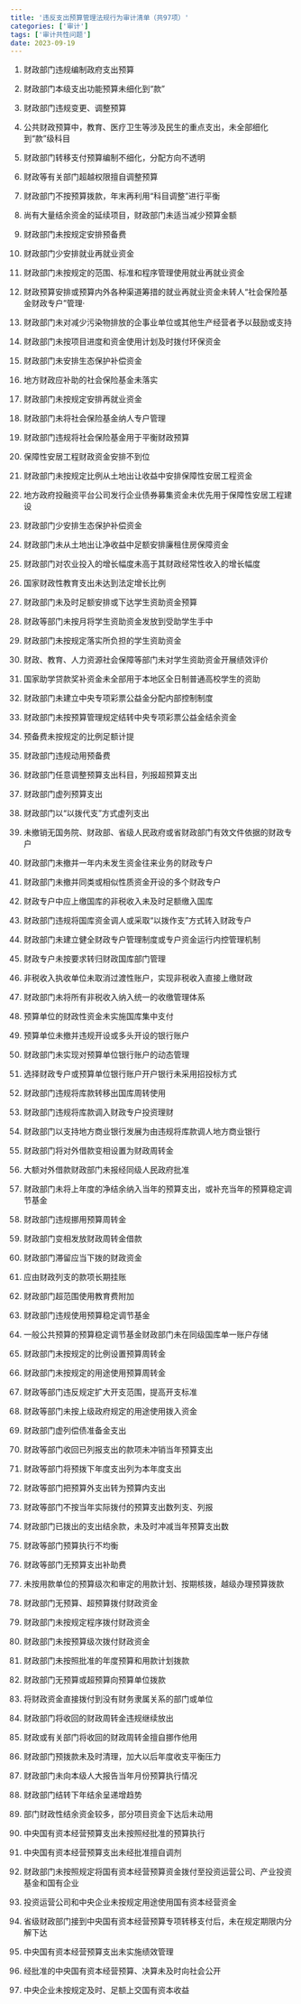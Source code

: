 ```yaml
---
title: '违反支出预算管理法规行为审计清单（共97项）'
categories: ['审计']
tags: ['审计共性问题']
date: 2023-09-19
---
```

1. 财政部门违规编制政府支出预算

2. 财政部门本级支出功能预算未细化到“款”

3. 财政部门违规变更、调整预算

4. 公共财政预算中，教育、医疗卫生等涉及民生的重点支出，未全部细化到“款”级科目

5. 财政部门转移支付预算编制不细化，分配方向不透明

6. 财政等有关部门超越权限擅自调整预算

7. 财政部门不按预算拨款，年末再利用“科目调整”进行平衡

8. 尚有大量结余资金的延续项目，财政部门未适当减少预算金额

9. 财政部门未按规定安排预备费

10. 财政部门少安排就业再就业资金

11. 财政部门未按规定的范围、标准和程序管理使用就业再就业资金

12. 财政预算安排或预算内外各种渠道筹措的就业再就业资金未转人“社会保险基金财政专户”管理·

13. 财政部门未对减少污染物排放的企事业单位或其他生产经营者予以鼓励或支持

14. 财政部门未按项目进度和资金使用计划及时拨付环保资金

15. 财政部门未安排生态保护补偿资金

16. 地方财政应补助的社会保险基金未落实

17. 财政部门未按规定安排再就业资金

18. 财政部门未将社会保险基金纳人专户管理

19. 财政部门违规将社会保险基金用于平衡财政预算

20. 保障性安居工程财政资金安排不到位

21. 财政部门未按规定比例从土地出让收益中安排保障性安居工程资金

22. 地方政府投融资平台公司发行企业债券募集资金未优先用于保障性安居工程建设

23. 财政部门少安排生态保护补偿资金

24. 财政部门未从土地出让净收益中足额安排廉租住房保障资金

25. 财政部门对农业投入的增长幅度未高于其财政经常性收入的增长幅度

26. 国家财政性教育支出未达到法定增长比例

27. 财政部门未及时足额安排或下达学生资助资金预算

28. 财政等部门未按月将学生资助资金发放到受助学生手中

29. 财政部门未按规定落实所负担的学生资助资金

30. 财政、教育、人力资源社会保障等部门未对学生资助资金开展绩效评价

31. 国家助学贷款奖补资金未全部用于本地区全日制普通高校学生的资助

32. 财政部门未建立中央专项彩票公益金分配内部控制制度

33. 财政部门未按预算管理规定结转中央专项彩票公益金结余资金

34. 预备费未按规定的比例足额计提

35. 财政部门违规动用预备费

36. 财政部门任意调整预算支出科目，列报超预算支出

37. 财政部门虚列预算支出

38. 财政部门以“以拨代支”方式虚列支出

39. 未撤销无国务院、财政部、省级人民政府或省财政部门有效文件依据的财政专户

40. 财政部门未撤并一年内未发生资金往来业务的财政专户

41. 财政部门未撤并同类或相似性质资金开设的多个财政专户

42. 财政专户中应上缴国库的非税收入未及时足额缴入国库

43. 财政部门违规将国库资金调人或采取“以拨作支”方式转入财政专户

44. 财政部门未建立健全财政专户管理制度或专户资金运行内控管理机制

45. 财政专户未按要求转归财政国库部门管理

46. 非税收入执收单位未取消过渡性账户，实现非税收入直接上缴财政

47. 财政部门未将所有非税收入纳入统一的收缴管理体系

48. 预算单位的财政性资金未实施国库集中支付

49. 预算单位未撤并违规开设或多头开设的银行账户

50. 财政部门未实现对预算单位银行账户的动态管理

51. 选择财政专户或预算单位银行账户开户银行未采用招投标方式

52. 财政部门违规将库款转移出国库周转使用

53. 财政部门违规将库款调入财政专户投资理财

54. 财政部门以支持地方商业银行发展为由违规将库款调人地方商业银行

55. 财政部门将对外借款变相设置为财政周转金

56. 大额对外借款财政部门未报经同级人民政府批准

57. 财政部门未将上年度的净结余纳入当年的预算支出，或补充当年的预算稳定调节基金

58. 财政部门违规挪用预算周转金

59. 财政部门变相发放财政周转金借款

60. 财政部门滞留应当下拨的财政资金

61. 应由财政列支的款项长期挂账

62. 财政部门超范围使用教育费附加

63. 财政部门违规使用预算稳定调节基金

64. 一般公共预算的预算稳定调节基金财政部门未在同级国库单一账户存储

65. 财政部门未按规定的比例设置预算周转金

66. 财政部门未按规定的用途使用预算周转金

67. 财政等部门违反规定扩大开支范围，提高开支标准

68. 财政等部门未按上级政府规定的用途使用拨入资金

69. 财政部门虚列偿债准备金支出

70. 财政等部门收回已列报支出的款项未冲销当年预算支出

71. 财政等部门将预拨下年度支出列为本年度支出

72. 财政等部门把预算外支出转为预算内支出

73. 财政等部门不按当年实际拨付的预算支出数列支、列报

74. 财政部门已拨出的支出结余款，未及时冲减当年预算支出数

75. 财政等部门预算执行不均衡

76. 财政等部门无预算支出补助费

77. 未按用款单位的预算级次和审定的用款计划、按期核拨，越级办理预算拨款

78. 财政部门无预算、超预算拨付财政资金

79. 财政部门未按规定程序拨付财政资金

80. 财政部门未按预算级次拨付财政资金

81. 财政部门未按照批准的年度预算和用款计划拨款

82. 财政部门无预算或超预算向预算单位拨款

83. 将财政资金直接拨付到没有财务隶属关系的部门或单位

84. 财政部门将收回的财政周转金违规继续放出

85. 财政或有关部门将收回的财政周转金擅自挪作他用

86. 财政部门预拨款未及时清理，加大以后年度收支平衡压力

87. 财政部门未向本级人大报告当年月份预算执行情况

88. 财政部门结转下年结余呈递增趋势

89. 部门财政性结余资金较多，部分项目资金下达后未动用

90. 中央国有资本经营预算支出未按照经批准的预算执行

91. 中央国有资本经营预算支出未经批准擅自调剂

92. 财政部门未按照规定将国有资本经营预算资金拨付至投资运营公司、产业投资基金和国有企业

93. 投资运营公司和中央企业未按规定用途使用国有资本经营资金

94. 省级财政部门接到中央国有资本经营预算专项转移支付后，未在规定期限内分解下达

95. 中央国有资本经营预算支出未实施绩效管理

96. 经批准的中央国有资本经营预算、决算未及时向社会公开

97. 中央企业未按规定及时、足额上交国有资本收益
